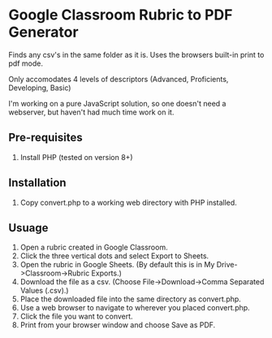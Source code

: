 # Google Classroom Rubric to PDF Generator

Finds any csv's in the same folder as it is.
Uses the browsers built-in print to pdf mode.

Only accomodates 4 levels of descriptors (Advanced, Proficients, Developing, Basic)

I'm working on a pure JavaScript solution, so one doesn't need a webserver, but haven't had much time work on it.


## Pre-requisites
1. Install PHP (tested on version 8+)

## Installation
1. Copy convert.php to a working web directory with PHP installed.

## Usuage
1. Open a rubric created in Google Classroom.
2. Click the three vertical dots and select Export to Sheets.
3. Open the rubric in Google Sheets. (By default this is in My Drive->Classroom->Rubric Exports.)
4. Download the file as a csv. (Choose File->Download->Comma Separated Values (.csv).)
5. Place the downloaded file into the same directory as convert.php.
6. Use a web browser to navigate to wherever you placed convert.php.
7. Click the file you want to convert.
8. Print from your browser window and choose Save as PDF.
